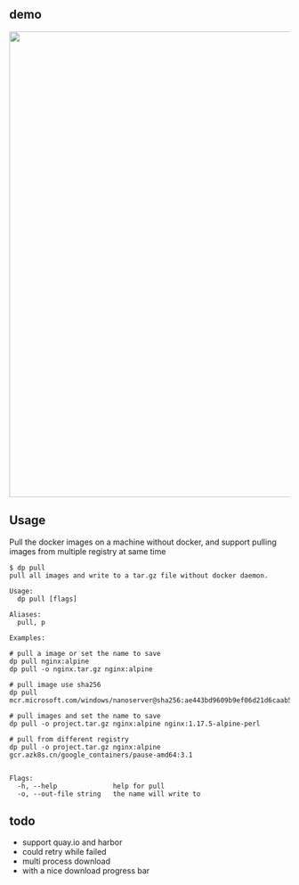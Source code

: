 ## demo

<a href="https://asciinema.org/a/QYGxvq2ef43pnhO5HZo2KcHBk?autoplay=1&speed=2"><img src="https://asciinema.org/a/QYGxvq2ef43pnhO5HZo2KcHBk.png" width="836"/></a>

## Usage
Pull the docker images on a machine without docker, and support pulling images from multiple registry at same time
```
$ dp pull
pull all images and write to a tar.gz file without docker daemon.

Usage:
  dp pull [flags]

Aliases:
  pull, p

Examples:

# pull a image or set the name to save
dp pull nginx:alpine
dp pull -o nginx.tar.gz nginx:alpine

# pull image use sha256
dp pull mcr.microsoft.com/windows/nanoserver@sha256:ae443bd9609b9ef06d21d6caab59505cb78f24a725cc24716d4427e36aedabf2

# pull images and set the name to save
dp pull -o project.tar.gz nginx:alpine nginx:1.17.5-alpine-perl

# pull from different registry 
dp pull -o project.tar.gz nginx:alpine gcr.azk8s.cn/google_containers/pause-amd64:3.1


Flags:
  -h, --help              help for pull
  -o, --out-file string   the name will write to
```

## todo

- support quay.io and harbor
- could retry while failed
- multi process download
- with a nice download progress bar

